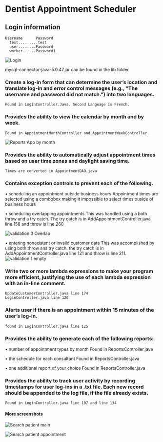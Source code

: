 # Dentist Appointment Scheduler

## Login information
	Username      Password
	  test.........test
	  user........Password
	  worker......Password1
![Login](https://user-images.githubusercontent.com/41929486/181086470-059bd084-af2a-4554-849f-981eb950c726.png)

mysql-connector-java-5.0.47.jar
	can be found in the lib folder	

### Create a log-in form that can determine the user’s location and translate log-in and error control messages (e.g., “The username and password did not match.”) into two languages.
	Found in LoginController.Java. Second Language is French.


### Provides the ability to view the calendar by month and by week.
	Found in AppointmentMonthController and AppointmentWeekController.
 ![Reports App by month](https://user-images.githubusercontent.com/41929486/181087464-49aca55c-64c5-4fc5-86a0-352fa3ababdb.png)


### Provides the ability to automatically adjust appointment times based on user time zones and daylight saving time.
	Times are converted in AppointmentDAO.java
 

### Contains exception controls to prevent each of the following.

•   scheduling an appointment outside business hours
	Appointment times are selected using a combobox making it impossible to select times ouside of business hours

•   scheduling overlapping appointments
	This was handled using a both throw and a try catch.
	The try catch is in AddAppointmentController.java line 158 and throw is line 260
	
![validation 3 Overlap](https://user-images.githubusercontent.com/41929486/181089375-8146f0f0-8f1b-43a6-806a-12aa8ce8fe33.png)


•   entering nonexistent or invalid customer data
	This was accomplished by using both throw ans try catch.
	the try catch is in AddAppointmentController.java line 121 and throw is line 211.
![validation 1 empty](https://user-images.githubusercontent.com/41929486/181089189-96aed86e-51ac-4f44-9f01-6cadd09e9242.png)

	


### Write two or more lambda expressions to make your program more efficient, justifying the use of each lambda expression with an in-line comment.
 	UpdateCustomerController.java line 174
	LoginController.java line 120

### Alerts user if there is an appointment within 15 minutes of the user’s log-in.
	found in LoginController.java line 125

### Provides the ability to generate each  of the following reports:

•   number of appointment types by month
	Found in ReportsController.java

•   the schedule for each consultant
	Found in ReportsController.java

•   one additional report of your choice
	Found in ReportsController.java


### Provides the ability to track user activity by recording timestamps for user log-ins in a .txt file. Each new record should be appended to the log file, if the file already exists.
	Found in LoginController.java line 107 and line 134

#### More screenshots
![Search patient main](https://user-images.githubusercontent.com/41929486/181089952-3a9213f2-befa-4a27-b823-333bbe80ee15.png)


![Search patient appointment](https://user-images.githubusercontent.com/41929486/181089964-5c6e47d5-d12a-4212-bd6b-931bdf02b69a.png)

